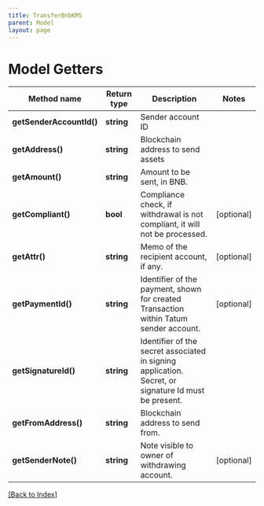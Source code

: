 ```yaml
---
title: TransferBnbKMS
parent: Model
layout: page
---
```


# Model Getters

Method name | Return type | Description | Notes
------------ | ------------- | ------------- | -------------
**getSenderAccountId()** | **string** | Sender account ID |
**getAddress()** | **string** | Blockchain address to send assets |
**getAmount()** | **string** | Amount to be sent, in BNB. |
**getCompliant()** | **bool** | Compliance check, if withdrawal is not compliant, it will not be processed. | [optional]
**getAttr()** | **string** | Memo of the recipient account, if any. | [optional]
**getPaymentId()** | **string** | Identifier of the payment, shown for created Transaction within Tatum sender account. | [optional]
**getSignatureId()** | **string** | Identifier of the secret associated in signing application. Secret, or signature Id must be present. |
**getFromAddress()** | **string** | Blockchain address to send from. |
**getSenderNote()** | **string** | Note visible to owner of withdrawing account. | [optional]

[[Back to Index]](../index.md)
